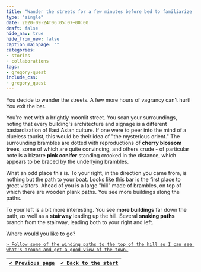 ```yaml
---
title: "Wander the streets for a few minutes before bed to familiarize myself with the town."
type: "single"
date: 2020-09-24T06:05:07+00:00
draft: false
hide_nav: true
hide_from_new: false
caption_mainpage: ""
categories:
- stories
- collaborations
tags:
- gregory-quest
include_css:
- gregory_quest
---
```


You decide to wander the streets. A few more hours of vagrancy can't hurt! You exit the bar.

You're met with a brightly moonlit street. You scan your surroundings, noting that every building's architecture and signage is a different bastardization of East Asian culture. If one were to peer into the mind of a clueless tourist, this would be their idea of "the mysterious orient." The surrounding brambles are dotted with reproductions of **cherry blossom trees**, some of which are quite convincing, and others crude - of particular note is a bizarre **pink conifer** standing crooked in the distance, which appears to be braced by the underlying brambles.

What an odd place this is. To your right, in the direction you came from, is nothing but the path to your boat. Looks like this bar is the first place to greet visitors. Ahead of you is a large "hill" made of brambles, on top of which there are wooden plank paths. You see more buildings along the paths.

To your left is a bit more interesting. You see **more buildings** far down the path, as well as a **stairway** leading up the hill. Several **snaking paths** branch from the stairway, leading both to your right and left.

Where would you like to go?

[``> Follow some of the winding paths to the top of the hill so I can see what's around and get a good view of the town.``](../67)

|[``< Previous page``](../65)|[``< Back to the start``](../)|
|---|---|